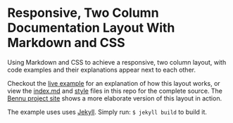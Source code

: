 # Responsive, Two Column Documentation Layout With Markdown and CSS

Using Markdown and CSS to achieve a responsive, two column layout, with code examples and their explanations appear next to each other.

Checkout the [live example][site] for an explanation of how this layout works, or view the [index.md][index] and [style][style] files in this repo for the complete source. The [Bennu project site][bennu] shows a more elaborate version of this layout in action.

The example uses uses [Jekyll](http://jekyllrb.com). Simply run: `$ jekyll build` to build it.


[site]: http://mattbierner.github.io/markdown-two-column-documentation-example

[bennu]: http://bennu-js.com

[src]: https://github.com/mattbierner/markdown-two-column-documentation-example
[index]: https://raw.githubusercontent.com/mattbierner/markdown-two-column-documentation-example/master/index.md
[style]: https://github.com/mattbierner/markdown-two-column-documentation-example/blob/master/stylesheets/styles.css